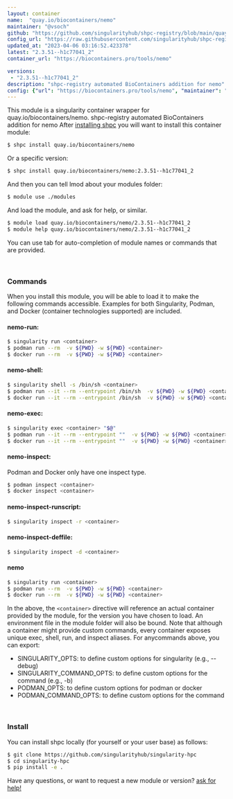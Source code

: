 ```yaml
---
layout: container
name:  "quay.io/biocontainers/nemo"
maintainer: "@vsoch"
github: "https://github.com/singularityhub/shpc-registry/blob/main/quay.io/biocontainers/nemo/container.yaml"
config_url: "https://raw.githubusercontent.com/singularityhub/shpc-registry/main/quay.io/biocontainers/nemo/container.yaml"
updated_at: "2023-04-06 03:16:52.423378"
latest: "2.3.51--h1c77041_2"
container_url: "https://biocontainers.pro/tools/nemo"

versions:
 - "2.3.51--h1c77041_2"
description: "shpc-registry automated BioContainers addition for nemo"
config: {"url": "https://biocontainers.pro/tools/nemo", "maintainer": "@vsoch", "description": "shpc-registry automated BioContainers addition for nemo", "latest": {"2.3.51--h1c77041_2": "sha256:f31653d21d25f5a27443e4ab5ae4870f64ba47422e1f50f369850ad96d12ca99"}, "tags": {"2.3.51--h1c77041_2": "sha256:f31653d21d25f5a27443e4ab5ae4870f64ba47422e1f50f369850ad96d12ca99"}, "docker": "quay.io/biocontainers/nemo"}
---
```


This module is a singularity container wrapper for quay.io/biocontainers/nemo.
shpc-registry automated BioContainers addition for nemo
After [installing shpc](#install) you will want to install this container module:


```bash
$ shpc install quay.io/biocontainers/nemo
```

Or a specific version:

```bash
$ shpc install quay.io/biocontainers/nemo:2.3.51--h1c77041_2
```

And then you can tell lmod about your modules folder:

```bash
$ module use ./modules
```

And load the module, and ask for help, or similar.

```bash
$ module load quay.io/biocontainers/nemo/2.3.51--h1c77041_2
$ module help quay.io/biocontainers/nemo/2.3.51--h1c77041_2
```

You can use tab for auto-completion of module names or commands that are provided.

<br>

### Commands

When you install this module, you will be able to load it to make the following commands accessible.
Examples for both Singularity, Podman, and Docker (container technologies supported) are included.

#### nemo-run:

```bash
$ singularity run <container>
$ podman run --rm  -v ${PWD} -w ${PWD} <container>
$ docker run --rm  -v ${PWD} -w ${PWD} <container>
```

#### nemo-shell:

```bash
$ singularity shell -s /bin/sh <container>
$ podman run --it --rm --entrypoint /bin/sh  -v ${PWD} -w ${PWD} <container>
$ docker run --it --rm --entrypoint /bin/sh  -v ${PWD} -w ${PWD} <container>
```

#### nemo-exec:

```bash
$ singularity exec <container> "$@"
$ podman run --it --rm --entrypoint ""  -v ${PWD} -w ${PWD} <container> "$@"
$ docker run --it --rm --entrypoint ""  -v ${PWD} -w ${PWD} <container> "$@"
```

#### nemo-inspect:

Podman and Docker only have one inspect type.

```bash
$ podman inspect <container>
$ docker inspect <container>
```

#### nemo-inspect-runscript:

```bash
$ singularity inspect -r <container>
```

#### nemo-inspect-deffile:

```bash
$ singularity inspect -d <container>
```



#### nemo

```bash
$ singularity run <container>
$ podman run --rm  -v ${PWD} -w ${PWD} <container>
$ docker run --rm  -v ${PWD} -w ${PWD} <container>
```


In the above, the `<container>` directive will reference an actual container provided
by the module, for the version you have chosen to load. An environment file in the
module folder will also be bound. Note that although a container
might provide custom commands, every container exposes unique exec, shell, run, and
inspect aliases. For anycommands above, you can export:

 - SINGULARITY_OPTS: to define custom options for singularity (e.g., --debug)
 - SINGULARITY_COMMAND_OPTS: to define custom options for the command (e.g., -b)
 - PODMAN_OPTS: to define custom options for podman or docker
 - PODMAN_COMMAND_OPTS: to define custom options for the command

<br>

### Install

You can install shpc locally (for yourself or your user base) as follows:

```bash
$ git clone https://github.com/singularityhub/singularity-hpc
$ cd singularity-hpc
$ pip install -e .
```

Have any questions, or want to request a new module or version? [ask for help!](https://github.com/singularityhub/singularity-hpc/issues)